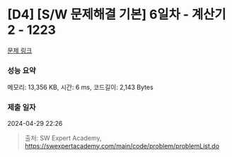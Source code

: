 # [D4] [S/W 문제해결 기본] 6일차 - 계산기2 - 1223 

[문제 링크](https://swexpertacademy.com/main/code/problem/problemDetail.do?contestProbId=AV14nnAaAFACFAYD) 

### 성능 요약

메모리: 13,356 KB, 시간: 6 ms, 코드길이: 2,143 Bytes

### 제출 일자

2024-04-29 22:26



> 출처: SW Expert Academy, https://swexpertacademy.com/main/code/problem/problemList.do